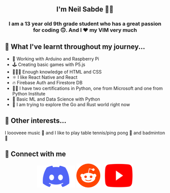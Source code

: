 <h2 align="center">I'm Neil Sabde 👋🏻</h2>

<h3 align="center">I am a 13 year old 9th grade student who has a great passion for coding 🙃. And I ❤️ my VIM very much</h3>

## 🤨 What I've learnt throughout my journey...
- 🤖 Working with Arduino and Raspberry Pi 
- 🕹 Creating basic games with P5.js 
- 🧑🏻‍💻 Enough knowledge of HTML and CSS 
- ⚛ I like React Native and React 
- 🔥 Firebase Auth and Firestore DB 
- 🤟🏻 I have two certifications in Python, one from Microsoft and one from Python Institute 
- 🦾 Basic ML and Data Science with Python 
- 🦀 I am trying to explore the Go and Rust world right now 

## 🧐 Other interests...
I loooveee music 🎵 and I like to play table tennis/ping pong 🏓 and badminton 🏸

## 💬 Connect with me
<div align='center'>
  <a target="_blank" href="https://discord.gg/8yYsSqxXbH"><img src='./Discord-Logo.png' style="height:70px;width:120px;"/></a>
  <a target="_blank" href="https://reddit.com/u/hackorum"><img src='./reddit-logo-16.png' style="height:75px;width:75px;"/></a>
  <a target="_blank" href="https://www.youtube.com/channel/UCIfWXqdiEvM8nBFAA594Kjw"><img src='./ytlogo.png' style="height:75px;width:90px;padding-left: 10px;"/>
</div>

